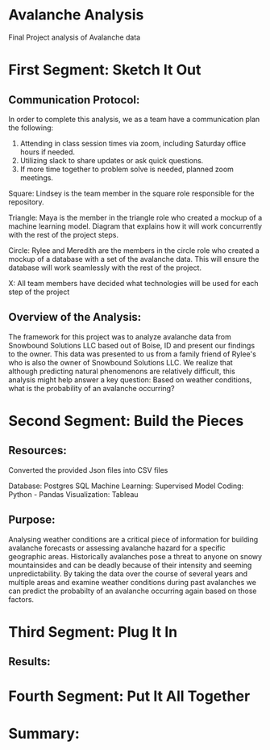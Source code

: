 # Avalanche Analysis
Final Project analysis of Avalanche data

# First Segment: Sketch It Out

## Communication Protocol:
In order to complete this analysis, we as a team have a communication plan the following: 

1. Attending in class session times via zoom, including Saturday office hours if needed.
2. Utilizing slack to share updates or ask quick questions.
3. If more time together to problem solve is needed, planned zoom meetings. 

Square: Lindsey is the team member in the square role responsible for the repository.

Triangle: Maya is the member in the triangle role who created a mockup of a machine learning model. Diagram that explains how it will work concurrently with the rest of the project steps.

Circle: Rylee and Meredith are the members in the circle role who created a mockup of a database with a set of the avalanche data. This will ensure the database will work seamlessly with the rest of the project.

X: All team members have decided what technologies will be used for each step of the project 

## Overview of the Analysis:

The framework for this project was to analyze avalanche data from Snowbound Solutions LLC based out of Boise, ID and present our findings to the owner. This data was presented to us from a family friend of Rylee's who is also the owner of Snowbound Solutions LLC. We realize that although predicting natural phenomenons are relatively difficult, this analysis might help answer a key question: Based on weather conditions, what is the probability of an avalanche occurring? 

# Second Segment: Build the Pieces

## Resources:

Converted the provided Json files into CSV files 

Database: Postgres SQL
Machine Learning: Supervised Model
Coding: Python - Pandas
Visualization: Tableau

## Purpose:

Analysing weather conditions are a critical piece of information for building avalanche forecasts or assessing avalanche hazard for a specific geographic areas. Historically avalanches pose a threat to anyone on snowy mountainsides and can be deadly because of their intensity and seeming unpredictability. By taking the data over the course of several years and multiple areas and examine weather conditions during past avalanches we can predict the probabilty of an avalanche occurring again based on those factors. 

# Third Segment: Plug It In

## Results: 

# Fourth Segment: Put It All Together

# Summary:

